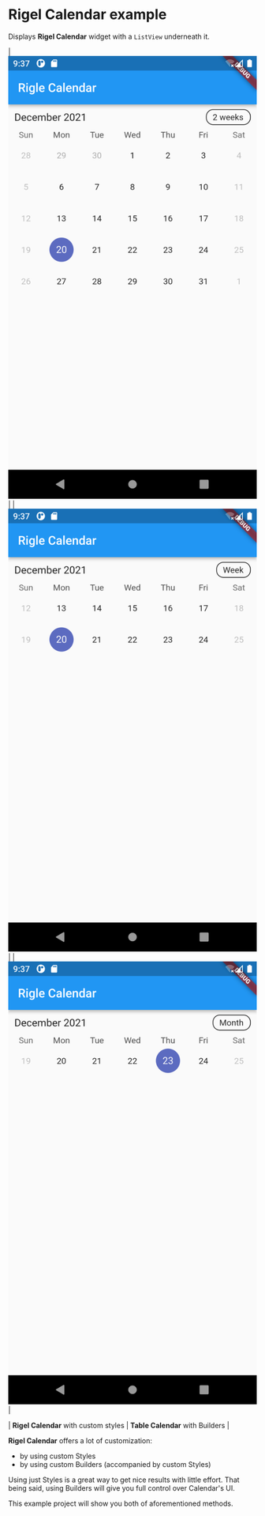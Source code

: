 # Rigel Calendar example

Displays **Rigel Calendar** widget with a `ListView` underneath it.

| ![Image](https://raw.githubusercontent.com/Chinnadurai-Android-Flutter/rigle_calendar/master/screenshots%20/Screenshot_1640016464.png) | 
| ![Image](https://raw.githubusercontent.com/Chinnadurai-Android-Flutter/rigle_calendar/master/screenshots%20/Screenshot_1640016466.png) |
| ![Image](https://raw.githubusercontent.com/Chinnadurai-Android-Flutter/rigle_calendar/master/screenshots%20/Screenshot_1640016471.png) |

| **Rigel Calendar** with custom styles | **Table Calendar** with Builders |

**Rigel Calendar** offers a lot of customization:

* by using custom Styles
* by using custom Builders (accompanied by custom Styles)

Using just Styles is a great way to get nice results with little effort. That being said, using
Builders will give you full control over Calendar's UI.

This example project will show you both of aforementioned methods.





